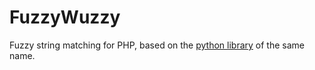 # FuzzyWuzzy

Fuzzy string matching for PHP, based on the [python library](https://github.com/seatgeek/fuzzywuzzy) of the same name.